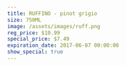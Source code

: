 ```yaml
---
title: RUFFINO - pinot grigio
size: 750ML
image: /assets/images/ruff.png
reg_price: $10.99
special_price: $7.49
expiration_date: 2017-06-07 00:00:00
show_special: true
---
```



